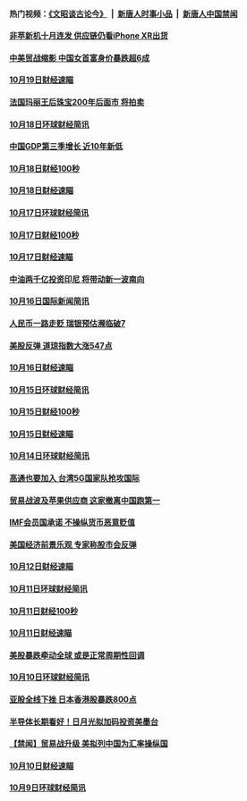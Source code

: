 #### 热门视频：[《文昭谈古论今》](https://github.com/gfw-breaker/wenzhao/blob/master/README.md?t=10211533) &nbsp;|&nbsp; [新唐人时事小品](https://github.com/gfw-breaker/ntdtv-comedy/blob/master/README.md?t=10211533) &nbsp;|&nbsp; [新唐人中国禁闻](https://github.com/gfw-breaker/ntdtv-news/blob/master/README.md?t=10211533)

#### [非苹新机十月连发 供应链仍看iPhone XR出货](../pages/news208/a1396220.md?t=10211533) 

#### [中美贸战缩影 中国女首富身价暴跌超6成](../pages/news208/a1396150.md?t=10211533) 

#### [10月19日财经速瞄](../pages/news208/a1396078.md?t=10211533) 

#### [法国玛丽王后珠宝200年后面市 将拍卖](../pages/news208/a1396074.md?t=10211533) 

#### [10月18日环球财经简讯](../pages/news208/a1396037.md?t=10211533) 

#### [中国GDP第三季增长 近10年新低](../pages/news208/a1396032.md?t=10211533) 

#### [10月18日财经100秒](../pages/news208/a1396017.md?t=10211533) 

#### [10月18日财经速瞄](../pages/news208/a1395923.md?t=10211533) 

#### [10月17日环球财经简讯](../pages/news208/a1395879.md?t=10211533) 

#### [10月17日财经100秒](../pages/news208/a1395862.md?t=10211533) 

#### [10月17日财经速瞄](../pages/news208/a1395794.md?t=10211533) 

#### [中油两千亿投资印尼 将带动新一波南向](../pages/news208/a1395728.md?t=10211533) 

#### [10月16日国际新闻简讯](../pages/news208/a1395726.md?t=10211533) 

#### [人民币一路走贬 瑞银预估濒临破7](../pages/news208/a1395619.md?t=10211533) 

#### [美股反弹 道琼指数大涨547点](../pages/news208/a1395665.md?t=10211533) 

#### [10月16日财经速瞄](../pages/news208/a1395646.md?t=10211533) 

#### [10月15日环球财经简讯](../pages/news208/a1395588.md?t=10211533) 

#### [10月15日财经100秒](../pages/news208/a1395569.md?t=10211533) 

#### [10月15日财经速瞄](../pages/news208/a1395499.md?t=10211533) 

#### [10月14日环球财经简讯](../pages/news208/a1395446.md?t=10211533) 

#### [高通也要加入 台湾5G国家队抢攻国际](../pages/news208/a1395415.md?t=10211533) 

#### [贸易战波及苹果供应商 这家撤离中国跑第一](../pages/news208/a1395254.md?t=10211533) 

#### [IMF会员国承诺  不操纵货币恶意贬值](../pages/news208/a1395274.md?t=10211533) 

#### [美国经济前景乐观 专家称股市会反弹](../pages/news208/a1395159.md?t=10211533) 

#### [10月12日财经速瞄](../pages/news208/a1395177.md?t=10211533) 

#### [10月11日环球财经简讯](../pages/news208/a1395122.md?t=10211533) 

#### [10月11日财经100秒](../pages/news208/a1395097.md?t=10211533) 

#### [10月11日财经速瞄](../pages/news208/a1395020.md?t=10211533) 

#### [美股暴跌牵动全球 或是正常周期性回调](../pages/news208/a1395005.md?t=10211533) 

#### [10月10日环球财经简讯](../pages/news208/a1394977.md?t=10211533) 

#### [亚股全线下挫 日本香港股暴跌800点](../pages/news208/a1394956.md?t=10211533) 

#### [半导体长期看好！日月光拟加码投资美墨台](../pages/news208/a1394954.md?t=10211533) 

#### [【禁闻】贸易战升级 美拟列中国为汇率操纵国](../pages/news208/a1394887.md?t=10211533) 

#### [10月10日财经速瞄](../pages/news208/a1394883.md?t=10211533) 

#### [10月9日环球财经简讯](../pages/news208/a1394831.md?t=10211533) 

